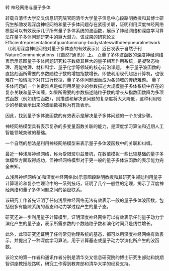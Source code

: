 转 神经网络与量子多体

转载自清华大学交叉信息研究院官网清华大学量子信息中心段路明教授和其博士研究生郜勋发现深度神经网络和量子多体问题存在紧密关联，证明利用深度神经网络模型可以有效表示几乎所有量子多体系统的波函数，展示了神经网络和深度学习算法在量子多体问题研究中的巨大潜力，该成果的研究论文Efficientrepresentationofquantummany-bodystateswithdeepneuralnetwork（《利用深度神经网络对量子多体态的有效表示》）近日发表于自然子刊NatureCommunications（《自然?通讯》）上。
△量子多体波函数的深度神经网络表示示意图量子多体问题研究粒子数极其巨大的量子相互作用系统，是凝聚态物理、高能物理、材料科学、量子化学等领域的核心前沿课题。
由于量子波函数的直接刻画所需要的参数随粒子数的增加指数增长，即使利用现代超级计算机，也很难在一般情况下对其进行模拟，量子多体问题因而成为各领域的传统难题。
量子多体问题的一个关键难点是如何用尽量少的参数描述大规模量子多体系统中存在的复杂关联和量子纠缠，如果所需要的参数描述随粒子数的增长从指数函数降为多项式函数（例如线性函数），则描述和解决该问题的复杂度将大大降低，这种利用较少的参数表示出来的波函数被称为有效表示。
<p>因此，找到量子多体波函数的有效表示是解决量子多体问题的一个关键步骤。</p>
<p>神经网络模型具有表示复杂的多变量函数关联的能力，是深度学习算法和近期人工智能领域突破的基础。</p>
<p>一个自然的想法是利用神经网络模型来表示量子多体波函数中的关联和纠缠。</p>
<p>
最近一种浅层神经网络，称为受限玻尔兹曼机，在数值模拟一些比较基础的量子多体模型方面取得成功，但神经网络模型对于更一般的量子多体波函数的表示能力完全未知。</p>
<p>
△浅层神经网络(a)和深度神经网络(b)示意图段路明教授和其研究生郜勋利用量子计算理论和复杂性理论中的一系列技巧，证明了几个一般性的定理，揭示了深度神经网络和量子多体问题之间的紧密联系。</p>
<p>该研究工作首先证明了任何浅层神经网络无法有效表示一般的量子多体波函数，包括很多有能隙系统的基态和动力学过程产生的量子态。</p>
<p>
研究还进一步利用量子计算模型，证明深度神经网络可以有效表示任何量子动力学演化产生的量子态，表示所需参数的个数随粒子数和演化时间只是线性增长。</p>
<p>
此外，此项研究还证明了任何常见物理系统的基态，都可以用深度神经网络有效表示，并提出了一种深度学习算法，用于计算基态或量子动力学演化所产生的波函数。</p>
<p>
该论文的第一作者和通讯作者分别是清华交叉信息研究院的博士研究生郜勋和姚期智讲座教授段路明，研究工作得到教育部和清华大学的经费支持。</p>
<p>
          